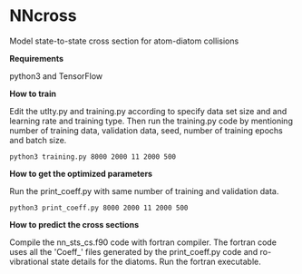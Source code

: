 # NNcross

Model state-to-state cross section for atom-diatom collisions

**Requirements**

python3 and TensorFlow

**How to train**

Edit the utlty.py and training.py according to specify data set size and and learning rate and training type.
Then run the training.py code by mentioning number of training data, validation data, seed, number of training epochs and batch size.

`python3 training.py 8000 2000 11 2000 500`

**How to get the optimized parameters**

Run the print_coeff.py with same number of training and validation data.

`python3 print_coeff.py 8000 2000 11 2000 500`

**How to predict the cross sections**

Compile the nn_sts_cs.f90 code with fortran compiler. The fortran code uses all the 'Coeff_' files generated by the print_coeff.py code and ro-vibrational state details for the diatoms. Run the fortran executable.
